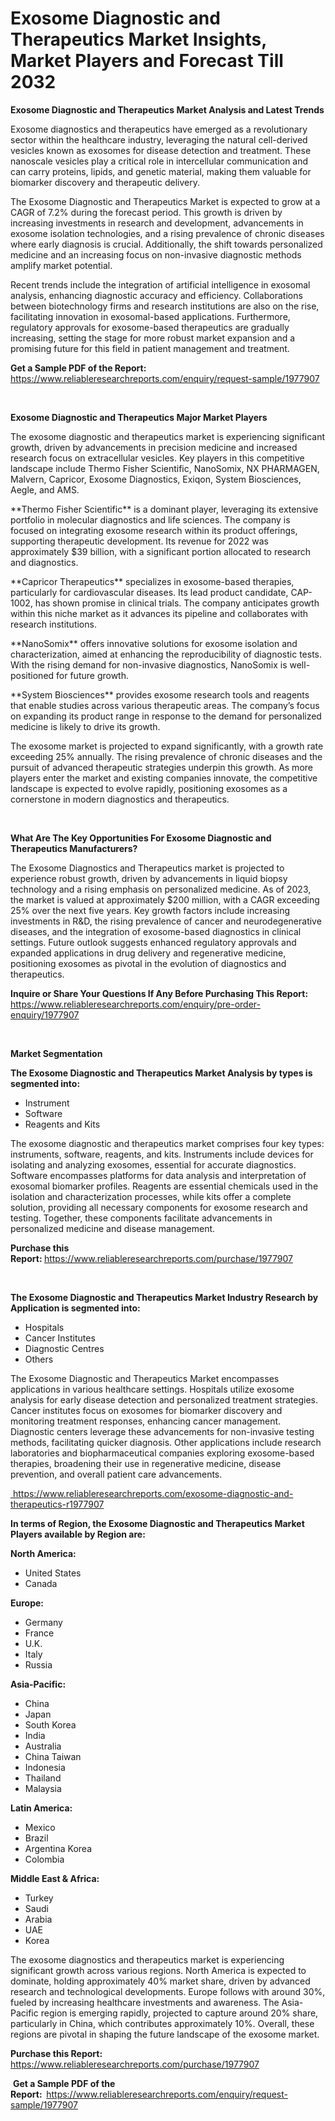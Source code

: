 <p><h1>Exosome Diagnostic and Therapeutics Market Insights, Market Players and Forecast Till 2032</h1></p><p><strong>Exosome Diagnostic and Therapeutics Market Analysis and Latest Trends</strong></p>
<p><p>Exosome diagnostics and therapeutics have emerged as a revolutionary sector within the healthcare industry, leveraging the natural cell-derived vesicles known as exosomes for disease detection and treatment. These nanoscale vesicles play a critical role in intercellular communication and can carry proteins, lipids, and genetic material, making them valuable for biomarker discovery and therapeutic delivery.</p><p>The Exosome Diagnostic and Therapeutics Market is expected to grow at a CAGR of 7.2% during the forecast period. This growth is driven by increasing investments in research and development, advancements in exosome isolation technologies, and a rising prevalence of chronic diseases where early diagnosis is crucial. Additionally, the shift towards personalized medicine and an increasing focus on non-invasive diagnostic methods amplify market potential.</p><p>Recent trends include the integration of artificial intelligence in exosomal analysis, enhancing diagnostic accuracy and efficiency. Collaborations between biotechnology firms and research institutions are also on the rise, facilitating innovation in exosomal-based applications. Furthermore, regulatory approvals for exosome-based therapeutics are gradually increasing, setting the stage for more robust market expansion and a promising future for this field in patient management and treatment.</p></p>
<p><strong>Get a Sample PDF of the Report:&nbsp;</strong> <a href="https://www.reliableresearchreports.com/enquiry/request-sample/1977907?utm_campaign=3083&utm_medium=2&utm_source=Github&utm_content=ia&utm_term=13042025&utm_id=exosome-diagnostic-and-therapeutics">https://www.reliableresearchreports.com/enquiry/request-sample/1977907</a></p>
<p>&nbsp;</p>
<p><strong>Exosome Diagnostic and Therapeutics Major Market Players</strong></p>
<p><p>The exosome diagnostic and therapeutics market is experiencing significant growth, driven by advancements in precision medicine and increased research focus on extracellular vesicles. Key players in this competitive landscape include Thermo Fisher Scientific, NanoSomix, NX PHARMAGEN, Malvern, Capricor, Exosome Diagnostics, Exiqon, System Biosciences, Aegle, and AMS.</p><p>**Thermo Fisher Scientific** is a dominant player, leveraging its extensive portfolio in molecular diagnostics and life sciences. The company is focused on integrating exosome research within its product offerings, supporting therapeutic development. Its revenue for 2022 was approximately $39 billion, with a significant portion allocated to research and diagnostics.</p><p>**Capricor Therapeutics** specializes in exosome-based therapies, particularly for cardiovascular diseases. Its lead product candidate, CAP-1002, has shown promise in clinical trials. The company anticipates growth within this niche market as it advances its pipeline and collaborates with research institutions.</p><p>**NanoSomix** offers innovative solutions for exosome isolation and characterization, aimed at enhancing the reproducibility of diagnostic tests. With the rising demand for non-invasive diagnostics, NanoSomix is well-positioned for future growth.</p><p>**System Biosciences** provides exosome research tools and reagents that enable studies across various therapeutic areas. The company’s focus on expanding its product range in response to the demand for personalized medicine is likely to drive its growth.</p><p>The exosome market is projected to expand significantly, with a growth rate exceeding 25% annually. The rising prevalence of chronic diseases and the pursuit of advanced therapeutic strategies underpin this growth. As more players enter the market and existing companies innovate, the competitive landscape is expected to evolve rapidly, positioning exosomes as a cornerstone in modern diagnostics and therapeutics.</p></p>
<p>&nbsp;</p>
<p><strong>What Are The Key Opportunities For Exosome Diagnostic and Therapeutics Manufacturers?</strong></p>
<p><p>The Exosome Diagnostics and Therapeutics market is projected to experience robust growth, driven by advancements in liquid biopsy technology and a rising emphasis on personalized medicine. As of 2023, the market is valued at approximately $200 million, with a CAGR exceeding 25% over the next five years. Key growth factors include increasing investments in R&D, the rising prevalence of cancer and neurodegenerative diseases, and the integration of exosome-based diagnostics in clinical settings. Future outlook suggests enhanced regulatory approvals and expanded applications in drug delivery and regenerative medicine, positioning exosomes as pivotal in the evolution of diagnostics and therapeutics.</p></p>
<p><strong>Inquire or Share Your Questions If Any Before Purchasing This Report:</strong> <a href="https://www.reliableresearchreports.com/enquiry/pre-order-enquiry/1977907?utm_campaign=3083&utm_medium=2&utm_source=Github&utm_content=ia&utm_term=13042025&utm_id=exosome-diagnostic-and-therapeutics">https://www.reliableresearchreports.com/enquiry/pre-order-enquiry/1977907</a></p>
<p>&nbsp;</p>
<p><strong>Market Segmentation</strong></p>
<p><strong>The Exosome Diagnostic and Therapeutics Market Analysis by types is segmented into:</strong></p>
<p><ul><li>Instrument</li><li>Software</li><li>Reagents and Kits</li></ul></p>
<p><p>The exosome diagnostic and therapeutics market comprises four key types: instruments, software, reagents, and kits. Instruments include devices for isolating and analyzing exosomes, essential for accurate diagnostics. Software encompasses platforms for data analysis and interpretation of exosomal biomarker profiles. Reagents are essential chemicals used in the isolation and characterization processes, while kits offer a complete solution, providing all necessary components for exosome research and testing. Together, these components facilitate advancements in personalized medicine and disease management.</p></p>
<p><strong>Purchase this Report:&nbsp;</strong><a href="https://www.reliableresearchreports.com/purchase/1977907?utm_campaign=3083&utm_medium=2&utm_source=Github&utm_content=ia&utm_term=13042025&utm_id=exosome-diagnostic-and-therapeutics">https://www.reliableresearchreports.com/purchase/1977907</a></p>
<p>&nbsp;</p>
<p><strong>The Exosome Diagnostic and Therapeutics Market Industry Research by Application is segmented into:</strong></p>
<p><ul><li>Hospitals</li><li>Cancer Institutes</li><li>Diagnostic Centres</li><li>Others</li></ul></p>
<p><p>The Exosome Diagnostic and Therapeutics Market encompasses applications in various healthcare settings. Hospitals utilize exosome analysis for early disease detection and personalized treatment strategies. Cancer institutes focus on exosomes for biomarker discovery and monitoring treatment responses, enhancing cancer management. Diagnostic centers leverage these advancements for non-invasive testing methods, facilitating quicker diagnosis. Other applications include research laboratories and biopharmaceutical companies exploring exosome-based therapies, broadening their use in regenerative medicine, disease prevention, and overall patient care advancements.</p></p>
<p><a href="https://www.reliableresearchreports.com/exosome-diagnostic-and-therapeutics-r1977907?utm_campaign=3083&utm_medium=2&utm_source=Github&utm_content=ia&utm_term=13042025&utm_id=exosome-diagnostic-and-therapeutics">&nbsp;https://www.reliableresearchreports.com/exosome-diagnostic-and-therapeutics-r1977907</a></p>
<p><strong>In terms of Region, the Exosome Diagnostic and Therapeutics Market Players available by Region are:</strong></p>
<p>
    <p> <strong> North America: </strong>
        <ul>
            <li>United States</li>
            <li>Canada</li>
        </ul>
        </p> 
    <p> <strong> Europe: </strong>
        <ul>
            <li>Germany</li>
            <li>France</li>
            <li>U.K.</li>
            <li>Italy</li>
            <li>Russia</li>
        </ul>
        </p> 
    <p> <strong> Asia-Pacific: </strong>
        <ul>
            <li>China</li>
            <li>Japan</li>
            <li>South Korea</li>
            <li>India</li>
            <li>Australia</li>
            <li>China Taiwan</li>
            <li>Indonesia</li>
            <li>Thailand</li>
            <li>Malaysia</li>
        </ul>
        </p> 
    <p> <strong> Latin America: </strong>
        <ul>
            <li>Mexico</li>
            <li>Brazil</li>
            <li>Argentina Korea</li>
            <li>Colombia</li>
        </ul>
        </p> 
    <p> <strong> Middle East & Africa: </strong>
        <ul>
            <li>Turkey</li>
            <li>Saudi</li>
            <li>Arabia</li>
            <li>UAE</li>
            <li>Korea</li>
        </ul>
    </p>
    </p>
<p><p>The exosome diagnostics and therapeutics market is experiencing significant growth across various regions. North America is expected to dominate, holding approximately 40% market share, driven by advanced research and technological developments. Europe follows with around 30%, fueled by increasing healthcare investments and awareness. The Asia-Pacific region is emerging rapidly, projected to capture around 20% share, particularly in China, which contributes approximately 10%. Overall, these regions are pivotal in shaping the future landscape of the exosome market.</p></p>
<p><strong>Purchase this Report: </strong><a href="https://www.reliableresearchreports.com/purchase/1977907?utm_campaign=3083&utm_medium=2&utm_source=Github&utm_content=ia&utm_term=13042025&utm_id=exosome-diagnostic-and-therapeutics">https://www.reliableresearchreports.com/purchase/1977907</a></p>
<p>&nbsp;<strong>Get a Sample PDF of the Report:&nbsp;&nbsp;</strong><a href="https://www.reliableresearchreports.com/enquiry/request-sample/1977907?utm_campaign=3083&utm_medium=2&utm_source=Github&utm_content=ia&utm_term=13042025&utm_id=exosome-diagnostic-and-therapeutics">https://www.reliableresearchreports.com/enquiry/request-sample/1977907</a></p>
<p><strong></strong></p>
<p><p></p><p></p><p></p></p>